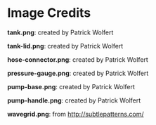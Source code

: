 Image Credits
===========

**tank.png**: created by Patrick Wolfert

**tank-lid.png**: created by Patrick Wolfert

**hose-connector.png**: created by Patrick Wolfert

**pressure-gauge.png**: created by Patrick Wolfert

**pump-base.png**: created by Patrick Wolfert

**pump-handle.png**: created by Patrick Wolfert

**wavegrid.png**: from http://subtlepatterns.com/